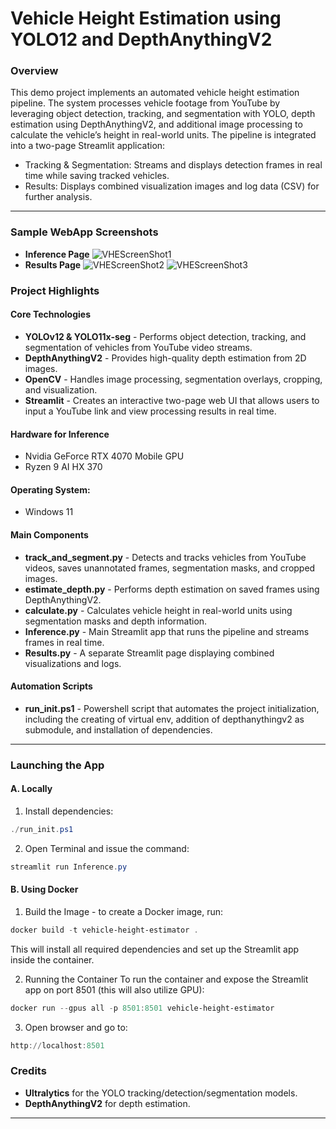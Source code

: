 Vehicle Height Estimation using YOLO12 and DepthAnythingV2
==========================================================

### Overview

This demo project implements an automated vehicle height estimation pipeline. The system processes vehicle footage from YouTube by leveraging object detection, tracking, and segmentation with YOLO, depth estimation using DepthAnythingV2, and additional image processing to calculate the vehicle’s height in real-world units. The pipeline is integrated into a two-page Streamlit application:
- Tracking & Segmentation: Streams and displays detection frames in real time while saving tracked vehicles.
- Results: Displays combined visualization images and log data (CSV) for further analysis. 

---

### Sample WebApp Screenshots
- **Inference Page**
![VHEScreenShot1](https://github.com/user-attachments/assets/496ee678-6a5d-4e9d-8e9e-11c74f578c62)
- **Results Page**
![VHEScreenShot2](https://github.com/user-attachments/assets/3732037f-f879-4fd1-aff7-16df08ee4a8f)
![VHEScreenShot3](https://github.com/user-attachments/assets/6e01dd59-7d9e-408c-b41c-895eae5d19ac)


### Project Highlights

#### **Core Technologies**
- **YOLOv12 & YOLO11x-seg** - Performs object detection, tracking, and segmentation of vehicles from YouTube video streams.
- **DepthAnythingV2** - Provides high-quality depth estimation from 2D images.
- **OpenCV** - Handles image processing, segmentation overlays, cropping, and visualization.
- **Streamlit** - Creates an interactive two-page web UI that allows users to input a YouTube link and view processing results in real time.

#### Hardware for Inference
- Nvidia GeForce RTX 4070 Mobile GPU
- Ryzen 9 AI HX 370

#### Operating System:
- Windows 11

#### **Main Components**
- **track_and_segment.py** - Detects and tracks vehicles from YouTube videos, saves unannotated frames, segmentation masks, and cropped images.
- **estimate_depth.py** - Performs depth estimation on saved frames using DepthAnythingV2.
- **calculate.py** - Calculates vehicle height in real-world units using segmentation masks and depth information.
- **Inference.py** - Main Streamlit app that runs the pipeline and streams frames in real time.
- **Results.py** - A separate Streamlit page displaying combined visualizations and logs.

#### **Automation Scripts**
- **run_init.ps1** - Powershell script that automates the project initialization, including the creating of virtual env, addition of depthanythingv2 as submodule, and installation of dependencies.
---



### **Launching the App**
#### A. Locally
1. Install dependencies:
  ```powershell
  ./run_init.ps1
  ```
2. Open Terminal and issue the command:
  ```powershell
  streamlit run Inference.py
  ```

#### B. Using Docker
1. Build the Image - to create a Docker image, run:
  ```powershell
  docker build -t vehicle-height-estimator .
  ```
This will install all required dependencies and set up the Streamlit app inside the container.

2. Running the Container
To run the container and expose the Streamlit app on port 8501 (this will also utilize GPU):
  ```powershell
  docker run --gpus all -p 8501:8501 vehicle-height-estimator 
  ```

3. Open browser and go to:
  ```powershell
  http://localhost:8501
  ```

### Credits
- **Ultralytics** for the YOLO tracking/detection/segmentation models.
- **DepthAnythingV2** for depth estimation.
---
